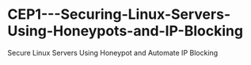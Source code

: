 # CEP1---Securing-Linux-Servers-Using-Honeypots-and-IP-Blocking
Secure Linux Servers Using Honeypot and Automate IP Blocking 
